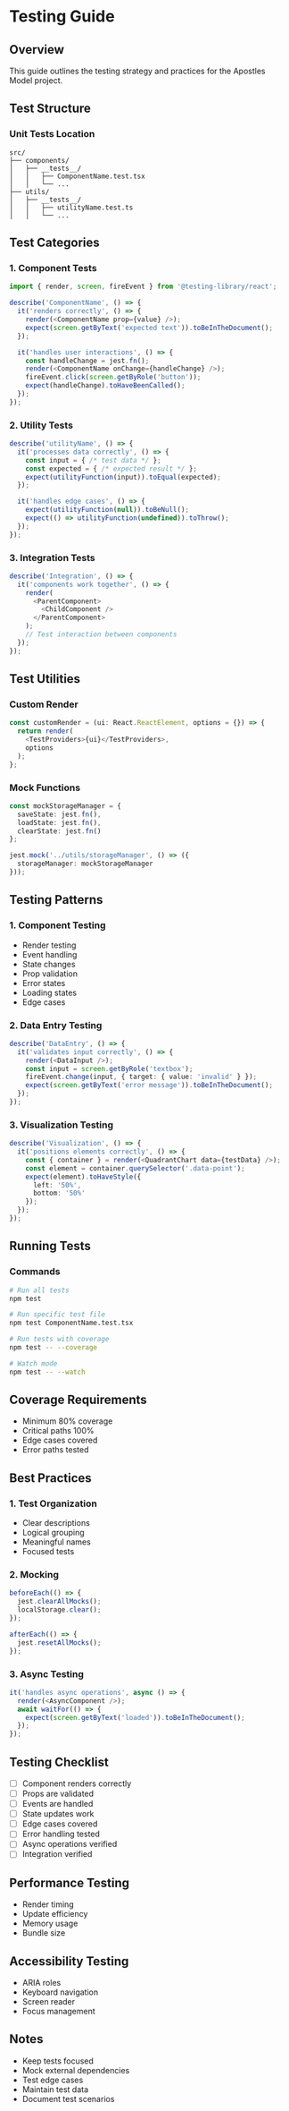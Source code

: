 # Testing Guide

## Overview
This guide outlines the testing strategy and practices for the Apostles Model project.

## Test Structure

### Unit Tests Location
```
src/
├── components/
│   ├── __tests__/
│   │   ├── ComponentName.test.tsx
│   │   └── ...
├── utils/
│   ├── __tests__/
│   │   ├── utilityName.test.ts
│   │   └── ...
```

## Test Categories

### 1. Component Tests
```typescript
import { render, screen, fireEvent } from '@testing-library/react';

describe('ComponentName', () => {
  it('renders correctly', () => {
    render(<ComponentName prop={value} />);
    expect(screen.getByText('expected text')).toBeInTheDocument();
  });

  it('handles user interactions', () => {
    const handleChange = jest.fn();
    render(<ComponentName onChange={handleChange} />);
    fireEvent.click(screen.getByRole('button'));
    expect(handleChange).toHaveBeenCalled();
  });
});
```

### 2. Utility Tests
```typescript
describe('utilityName', () => {
  it('processes data correctly', () => {
    const input = { /* test data */ };
    const expected = { /* expected result */ };
    expect(utilityFunction(input)).toEqual(expected);
  });

  it('handles edge cases', () => {
    expect(utilityFunction(null)).toBeNull();
    expect(() => utilityFunction(undefined)).toThrow();
  });
});
```

### 3. Integration Tests
```typescript
describe('Integration', () => {
  it('components work together', () => {
    render(
      <ParentComponent>
        <ChildComponent />
      </ParentComponent>
    );
    // Test interaction between components
  });
});
```

## Test Utilities

### Custom Render
```typescript
const customRender = (ui: React.ReactElement, options = {}) => {
  return render(
    <TestProviders>{ui}</TestProviders>,
    options
  );
};
```

### Mock Functions
```typescript
const mockStorageManager = {
  saveState: jest.fn(),
  loadState: jest.fn(),
  clearState: jest.fn()
};

jest.mock('../utils/storageManager', () => ({
  storageManager: mockStorageManager
}));
```

## Testing Patterns

### 1. Component Testing
- Render testing
- Event handling
- State changes
- Prop validation
- Error states
- Loading states
- Edge cases

### 2. Data Entry Testing
```typescript
describe('DataEntry', () => {
  it('validates input correctly', () => {
    render(<DataInput />);
    const input = screen.getByRole('textbox');
    fireEvent.change(input, { target: { value: 'invalid' } });
    expect(screen.getByText('error message')).toBeInTheDocument();
  });
});
```

### 3. Visualization Testing
```typescript
describe('Visualization', () => {
  it('positions elements correctly', () => {
    const { container } = render(<QuadrantChart data={testData} />);
    const element = container.querySelector('.data-point');
    expect(element).toHaveStyle({
      left: '50%',
      bottom: '50%'
    });
  });
});
```

## Running Tests

### Commands
```bash
# Run all tests
npm test

# Run specific test file
npm test ComponentName.test.tsx

# Run tests with coverage
npm test -- --coverage

# Watch mode
npm test -- --watch
```

## Coverage Requirements
- Minimum 80% coverage
- Critical paths 100%
- Edge cases covered
- Error paths tested

## Best Practices

### 1. Test Organization
- Clear descriptions
- Logical grouping
- Meaningful names
- Focused tests

### 2. Mocking
```typescript
beforeEach(() => {
  jest.clearAllMocks();
  localStorage.clear();
});

afterEach(() => {
  jest.resetAllMocks();
});
```

### 3. Async Testing
```typescript
it('handles async operations', async () => {
  render(<AsyncComponent />);
  await waitFor(() => {
    expect(screen.getByText('loaded')).toBeInTheDocument();
  });
});
```

## Testing Checklist
- [ ] Component renders correctly
- [ ] Props are validated
- [ ] Events are handled
- [ ] State updates work
- [ ] Edge cases covered
- [ ] Error handling tested
- [ ] Async operations verified
- [ ] Integration verified

## Performance Testing
- Render timing
- Update efficiency
- Memory usage
- Bundle size

## Accessibility Testing
- ARIA roles
- Keyboard navigation
- Screen reader
- Focus management

## Notes
- Keep tests focused
- Mock external dependencies
- Test edge cases
- Maintain test data
- Document test scenarios